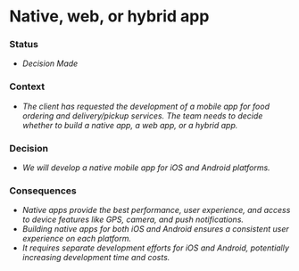   
# Native, web, or hybrid app

### Status
- *Decision Made*
### Context
- *The client has requested the development of a mobile app for food ordering and delivery/pickup services. The team needs to decide whether to build a native app, a web app, or a hybrid app.*
### Decision
- *We will develop a native mobile app for iOS and Android platforms.*
### Consequences
- *Native apps provide the best performance, user experience, and access to device features like GPS, camera, and push notifications.*
- *Building native apps for both iOS and Android ensures a consistent user experience on each platform.*
- *It requires separate development efforts for iOS and Android, potentially increasing development time and costs.*

